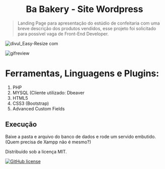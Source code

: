 <h1 align="center">Ba Bakery - Site Wordpress</h1>

> Landing Page para apresentação do estúdio de confeitaria com uma breve descrição dos produtos vendidos, esse projeto foi solicitado para possível vaga de Front-End Developer.


![divul_Easy-Resize com](https://user-images.githubusercontent.com/58120642/103104594-ef17e200-4606-11eb-875b-ff9a653f0d5e.jpg)

![gifreview](https://user-images.githubusercontent.com/58120642/103046272-706b6800-4566-11eb-9e58-c811f5be5172.gif)


# Ferramentas, Linguagens e Plugins:
1. PHP
2. MYSQL (Cliente utilizado: Dbeaver
3. HTML5
4. CSS3 (Bootstrap)
5. Advanced Custom Fields

## Execução

Baixe a pasta e arquivo do banco de dados e rode um servido embutido. (Quem precisa de Xampp não é mesmo?)


Distribuído sob a licença MIT.

[![GitHub license](https://img.shields.io/github/license/Naereen/StrapDown.js.svg)](https://github.com/Naereen/StrapDown.js/blob/master/LICENSE)
